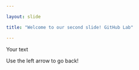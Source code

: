 ```yaml
---

layout: slide

title: "Welcome to our second slide! GitHub Lab"

---
```


Your text

Use the left arrow to go back!
